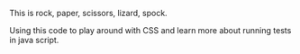 This is rock, paper, scissors, lizard, spock.

Using this code to play around with CSS and learn more about running tests in java script.